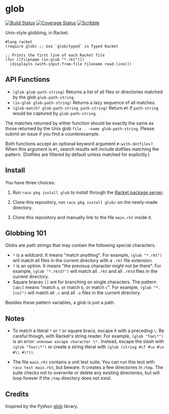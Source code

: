 glob
====
[![Build Status](https://travis-ci.org/bennn/glob.svg)](https://travis-ci.org/bennn/glob)
[![Coverage Status](https://coveralls.io/repos/bennn/glob/badge.svg?branch=master&service=github)](https://coveralls.io/github/bennn/glob?branch=master)
[![Scribble](https://img.shields.io/badge/Docs-Scribble-blue.svg)](http://docs.racket-lang.org/glob/index.html)

Unix-style globbing, in Racket.

```
#lang racket
(require glob) ;; Use `glob/typed` in Typed Racket

;; Prints the first line of each Racket file
(for ([filename (in-glob "*.rkt")])
  (displayln (with-input-from-file filename read-line)))
```


API Functions
---
- `(glob glob-path-string)` Returns a list of all files or directories matched by the glob `glob-path-string`.
- `(in-glob glob-path-string)` Returns a lazy sequence of all matches.
- `(glob-match? glob-path-string path-string)` Return `#t` if `path-string` would be captured by `glob-path-string`.

The matches returned by either function should be exactly the same as those returned by the Unix glob `file . -name glob-path-string`.
Please submit an issue if you find a counterexample.

Both functions accept an optional keyword argument `#:with-dotfiles?`.
When this argument is `#t`, search results will include dotfiles matching the pattern.
(Dotfiles are filtered by default unless matched for explicitly.)

Install
---

You have three choices:

1. Run `raco pkg install glob` to install through the [Racket package server](pkgs.racket-lang.org).

2. Clone this repository, run `raco pkg install glob/` on the newly-made directory.

3. Clone this repository and manually link to the file `main.rkt` inside it.

Globbing 101
---

Globs are path strings that may contain the following special characters.

- `*` is a wildcard.
  It means "match anything".
  For example, `(glob "*.rkt")` will match all files in the current directory with a `.rkt` file extension.
- `?` is an option.
  It means "the previous character might not be there".
  For example, `(glob "*.rktd?")` will match all `.rkt` and all `.rktd` files in the current directory.
- Square braces `[]` are for branching on single characters.
  The pattern `[abc]` means "match `a`, or match `b`, or match `c`".
  For example, `(glob "*.[co]")` will match all `.c` and all `.o` files in the current directory.

Besides these pattern variables, a glob is just a path.

Notes
-----
- To match a literal `*` or `?` or square brace, escape it with a preceding `\`.
  Be careful though, with Racket's string reader.
  For example, `(glob "foo\*")` is an error: `unknown escape character \*.`
  Instead, escape the slash with `(glob "foo\\*")` or create a string literal with `(glob (string #\f #\o #\o #\\ #\*))`.

- The file `main.rkt` contains a unit test suite.
  You can run this test with `raco test main.rkt`, but beware.
  It creates a few directories in `/tmp`.
  The suite checks not to overwrite or delete any existing directories, but will loop forever if the `/tmp` directory does not exist.

Credits
----

Inspired by the Python [glob](https://docs.python.org/2/library/glob.html) library.


